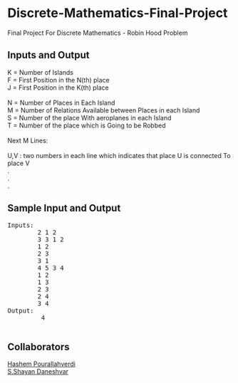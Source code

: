 # Discrete-Mathematics-Final-Project

Final Project For Discrete Mathematics - Robin Hood Problem

<div dir="ltr" align="Left">
       
## Inputs and Output

K = Number of Islands <br>
F = First Position in the N(th) place<br>
J = First Position in the K(th) place<br>
<br>
N = Number of Places in Each Island<br>
M = Number of Relations Available between Places in each Island<br>
S = Number of the place With aeroplanes in each Island <br>
T = Number of the place which is Going to be Robbed<br>
<br>
Next M Lines:
<br><br>
U,V : two numbers in each line which indicates that place U is connected To place V <br>
.<br>
.<br>
.<br>
## Sample Input and Output
<pre>
Inputs:
        2 1 2
        3 3 1 2
        1 2
        2 3 
        3 1
        4 5 3 4
        1 2
        1 3
        2 3
        2 4
        3 4
Output:
         4
        </pre>
</div>

## Collaborators
<a href="https://github.com/soloraid">Hashem Pourallahverdi</a><br>
<a href="https://github.com/shayandaneshvar">S.Shayan Daneshvar</a><br>
